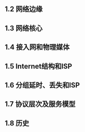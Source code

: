 ## 1.2 网络边缘

## 1.3 网络核心

## 1.4 接入网和物理媒体

## 1.5 Internet结构和ISP

## 1.6 分组延时、丢失和ISP

## 1.7 协议层次及服务模型

## 1.8 历史
